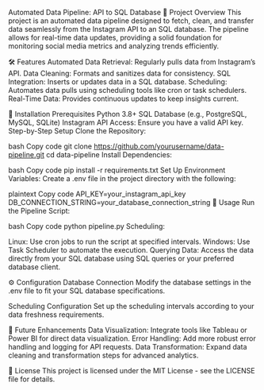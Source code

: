 Automated Data Pipeline: API to SQL Database
📄 Project Overview
This project is an automated data pipeline designed to fetch, clean, and transfer data seamlessly from the Instagram API to an SQL database. The pipeline allows for real-time data updates, providing a solid foundation for monitoring social media metrics and analyzing trends efficiently.

🛠️ Features
Automated Data Retrieval: Regularly pulls data from Instagram’s API.
Data Cleaning: Formats and sanitizes data for consistency.
SQL Integration: Inserts or updates data in a SQL database.
Scheduling: Automates data pulls using scheduling tools like cron or task schedulers.
Real-Time Data: Provides continuous updates to keep insights current.

🚀 Installation
Prerequisites
Python 3.8+
SQL Database (e.g., PostgreSQL, MySQL, SQLite)
Instagram API Access: Ensure you have a valid API key.
Step-by-Step Setup
Clone the Repository:

bash
Copy code
git clone https://github.com/yourusername/data-pipeline.git
cd data-pipeline
Install Dependencies:

bash
Copy code
pip install -r requirements.txt
Set Up Environment Variables: Create a .env file in the project directory with the following:

plaintext
Copy code
API_KEY=your_instagram_api_key
DB_CONNECTION_STRING=your_database_connection_string
📝 Usage
Run the Pipeline Script:

bash
Copy code
python pipeline.py
Scheduling:

Linux: Use cron jobs to run the script at specified intervals.
Windows: Use Task Scheduler to automate the execution.
Querying Data: Access the data directly from your SQL database using SQL queries or your preferred database client.

⚙️ Configuration
Database Connection
Modify the database settings in the .env file to fit your SQL database specifications.

Scheduling Configuration
Set up the scheduling intervals according to your data freshness requirements.

🚧 Future Enhancements
Data Visualization: Integrate tools like Tableau or Power BI for direct data visualization.
Error Handling: Add more robust error handling and logging for API requests.
Data Transformation: Expand data cleaning and transformation steps for advanced analytics.

📜 License
This project is licensed under the MIT License - see the LICENSE file for details.
